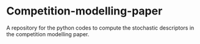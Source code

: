 # Competition-modelling-paper
A repository for the python codes to compute the stochastic descriptors in the competition modelling paper. 
